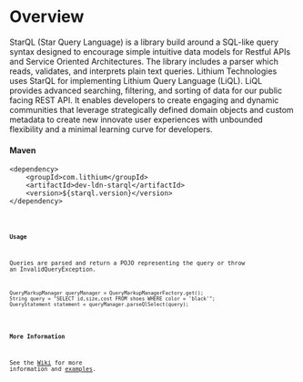 Overview
========

StarQL (Star Query Language) is a library build around a SQL-like query syntax designed to encourage simple intuitive data models for Restful APIs and Service Oriented Architectures. The library includes a parser which reads, validates, and interprets plain text queries. Lithium Technologies uses StarQL for implementing Lithium Query Language (LiQL). LiQL provides advanced searching, filtering, and sorting of data for our public facing REST API. It enables developers to create engaging and dynamic communities that leverage strategically defined domain objects and custom metadata to create new innovate user experiences with unbounded flexibility and a minimal learning curve for developers.

#### Maven
<pre><code>&lt;dependency>
    &lt;groupId>com.lithium&lt;/groupId>
    &lt;artifactId>dev-ldn-starql&lt;/artifactId>
    &lt;version>${starql.version}&lt;/version>
&lt;/dependency><code></pre>

#### Usage
Queries are parsed and return a POJO representing the query or throw an InvalidQueryException.

<pre><code>QueryMarkupManager queryManager = QueryMarkupManagerFactory.get();
String query = "SELECT id,size,cost FROM shoes WHERE color = 'black'";
QueryStatement statement = queryManager.parseQlSelect(query);
</code></pre>

#### More Information
See the [Wiki](https://github.com/lithiumtech/starql/wiki/Home) for more information and [examples](https://github.com/lithiumtech/starql/wiki/Examples).
